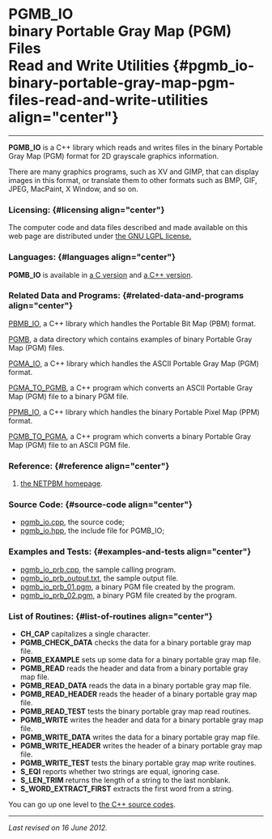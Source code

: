 PGMB\_IO\
binary Portable Gray Map (PGM) Files\
Read and Write Utilities {#pgmb_io-binary-portable-gray-map-pgm-files-read-and-write-utilities align="center"}
=====================================

------------------------------------------------------------------------

**PGMB\_IO** is a C++ library which reads and writes files in the binary
Portable Gray Map (PGM) format for 2D grayscale graphics information.

There are many graphics programs, such as XV and GIMP, that can display
images in this format, or translate them to other formats such as BMP,
GIF, JPEG, MacPaint, X Window, and so on.

### Licensing: {#licensing align="center"}

The computer code and data files described and made available on this
web page are distributed under [the GNU LGPL
license.](../../txt/gnu_lgpl.txt)

### Languages: {#languages align="center"}

**PGMB\_IO** is available in [a C
version](../../c_src/pgmb_io/pgmb_io.md) and [a C++
version](../../master/pgmb_io/pgmb_io.md).

### Related Data and Programs: {#related-data-and-programs align="center"}

[PBMB\_IO](../../master/pbmb_io/pbmb_io.md), a C++ library which
handles the Portable Bit Map (PBM) format.

[PGMB](../../data/pgmb/pgmb.md), a data directory which contains
examples of binary Portable Gray Map (PGM) files.

[PGMA\_IO](../../master/pgma_io/pgma_io.md), a C++ library which
handles the ASCII Portable Gray Map (PGM) format.

[PGMA\_TO\_PGMB](../../master/pgma_to_pgmb/pgma_to_pgmb.md), a C++
program which converts an ASCII Portable Gray Map (PGM) file to a binary
PGM file.

[PPMB\_IO](../../master/ppmb_io/ppmb_io.md), a C++ library which
handles the binary Portable Pixel Map (PPM) format.

[PGMB\_TO\_PGMA](../../master/pgmb_to_pgma/pgmb_to_pgma.md), a C++
program which converts a binary Portable Gray Map (PGM) file to an ASCII
PGM file.

### Reference: {#reference align="center"}

1.  [the NETPBM homepage](http://netpbm.sourceforge.net/).

### Source Code: {#source-code align="center"}

-   [pgmb\_io.cpp](pgmb_io.cpp), the source code;
-   [pgmb\_io.hpp](pgmb_io.hpp), the include file for PGMB\_IO;

### Examples and Tests: {#examples-and-tests align="center"}

-   [pgmb\_io\_prb.cpp](pgmb_io_prb.cpp), the sample calling program.
-   [pgmb\_io\_prb\_output.txt](pgmb_io_prb_output.txt), the sample
    output file.
-   [pgmb\_io\_prb\_01.pgm](pgmb_io_prb_01.pgm), a binary PGM file
    created by the program.
-   [pgmb\_io\_prb\_02.pgm](pgmb_io_prb_02.pgm), a binary PGM file
    created by the program.

### List of Routines: {#list-of-routines align="center"}

-   **CH\_CAP** capitalizes a single character.
-   **PGMB\_CHECK\_DATA** checks the data for a binary portable gray map
    file.
-   **PGMB\_EXAMPLE** sets up some data for a binary portable gray map
    file.
-   **PGMB\_READ** reads the header and data from a binary portable gray
    map file.
-   **PGMB\_READ\_DATA** reads the data in a binary portable gray map
    file.
-   **PGMB\_READ\_HEADER** reads the header of a binary portable gray
    map file.
-   **PGMB\_READ\_TEST** tests the binary portable gray map read
    routines.
-   **PGMB\_WRITE** writes the header and data for a binary portable
    gray map file.
-   **PGMB\_WRITE\_DATA** writes the data for a binary portable gray map
    file.
-   **PGMB\_WRITE\_HEADER** writes the header of a binary portable gray
    map file.
-   **PGMB\_WRITE\_TEST** tests the binary portable gray map write
    routines.
-   **S\_EQI** reports whether two strings are equal, ignoring case.
-   **S\_LEN\_TRIM** returns the length of a string to the last
    nonblank.
-   **S\_WORD\_EXTRACT\_FIRST** extracts the first word from a string.

You can go up one level to [the C++ source codes](../cpp_src.md).

------------------------------------------------------------------------

*Last revised on 16 June 2012.*
